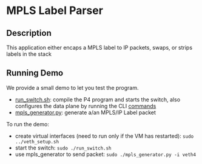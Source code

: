 # MPLS Label Parser

## Description

This application either encaps a MPLS label to IP packets, swaps, or strips
labels in the stack

## Running Demo

We provide a small demo to let you test the program.

- [run_switch.sh](run_switch.sh): compile the P4 program and starts the switch,
  also configures the data plane by running the CLI [commands](commands.txt)
- [mpls_generator.py](mpls_generator.py): generate a/an MPLS/IP Label packet

To run the demo:
- create virtual interfaces (need to run only if the VM has restarted): 
`sudo ../veth_setup.sh`
- start the switch: `sudo ./run_switch.sh`
- use mpls_generator to send packet: `sudo ./mpls_generator.py -i veth4`
